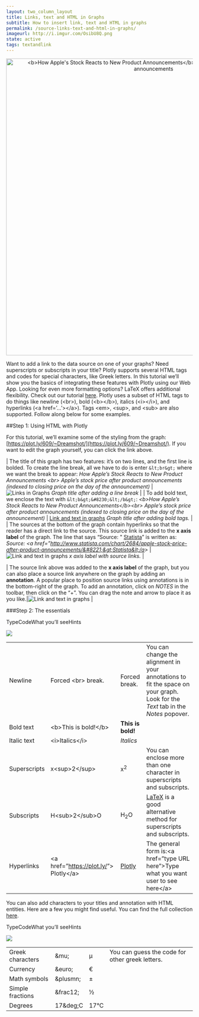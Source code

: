 ```yaml
---
layout: two_column_layout
title: Links, text and HTML in Graphs
subtitle: How to insert link, text and HTML in graphs
permalink: /source-links-text-and-html-in-graphs/
imageurl: http://i.imgur.com/OsibU8Q.png
state: active
tags: textandlink
---
```


<div>
    <a href="https://plot.ly/~Dreamshot/609/" target="_blank" title="&lt;b&gt;How Apple&#39;s Stock Reacts to New Product Announcements&lt;/b&gt;&lt;br&gt;Apple&#39;s stock price after product announcements " style="display: block; text-align: center;"><img src="https://plot.ly/~Dreamshot/609.png" alt="&lt;b&gt;How Apple&#39;s Stock Reacts to New Product Announcements&lt;/b&gt;&lt;br&gt;Apple&#39;s stock price after product announcements " style="max-width: 100%;width: 800px;"  width="800" onerror="this.onerror=null;this.src='https://plot.ly/404.png';" /></a>
    <script data-plotly="Dreamshot:609" src="https://plot.ly/embed.js" async></script>
</div>

Want to add a link to the data source on one of your graphs? Need superscripts or subscripts in your title? Plotly supports several HTML tags and codes for special characters, like Greek letters.  In this tutorial we’ll show you the basics of integrating these features with Plotly using our Web App. Looking for even more formatting options? LaTeX offers additional flexibility. Check out our tutorial [here](https://plot.ly/LaTeX-basics/).
Plotly uses a subset of HTML tags to do things like newline (&lt;br&gt;), bold (&lt;b&gt;&lt;/b&gt;), italics (&lt;i&gt;&lt;/i&gt;), and hyperlinks (&lt;a href=’&#8230;’&gt;&lt;/a&gt;). Tags &lt;em&gt;, &lt;sup&gt;, and &lt;sub&gt; are also supported. Follow along below for some examples.

##Step 1: Using HTML with Plotly

For this tutorial, we’ll examine some of the styling from the graph: [https://plot.ly/609/~Dreamshot/](https://plot.ly/609/~Dreamshot/). If you want to edit the graph yourself, you can click the link above.

| The title of this graph has two features: it’s on two lines, and the first line is bolded. To create the line break, all we have to do is enter `&lt;br&gt;` where we want the break to appear: *How Apple’s Stock Reacts to New Product Announcements &lt;br&gt; Apple’s stock price after product announcements (indexed to closing price on the day of the announcement)* | ![Links in Graphs](https://plot.ly/online-graphing/wp-content/uploads/2015/01/image01.png) *Graph title after adding a line break* |
| To add bold text, we enclose the text with `&lt;b&gt;&#8230;&lt;/b&gt;`: *&lt;b&gt;How Apple’s Stock Reacts to New Product Announcements&lt;/b&gt;&lt;br&gt; Apple’s stock price after product announcements (indexed to closing price on the day of the announcement)* | [Link and text in graphs](https://plot.ly/online-graphing/wp-content/uploads/2015/01/image02.png) *Graph title after adding bold tags.* |
| The sources at the bottom of the graph contain hyperlinks so that the reader has a direct link to the source. This source link is added to the **x axis label** of the graph. The line that says “Source: " [Statista](http://www.statista.com/chart/2684/apple-stock-price-after-product-announcements/)” is written as: *Source: &lt;a href=&#8221;http://www.statista.com/chart/2684/apple-stock-price-after-product-announcements/&#8221;&gt;Statista&lt;/a&gt;* | ![Link and text in graphs](https://plot.ly/static/learn/images/web_app_tutorials/adding-HTML-and-links-to-charts/image00.png) *x axis label with source links.* |

| The source link above was added to the <strong>x axis label</strong> of the graph, but you can also place a source link anywhere on the graph by adding an <strong>annotation</strong>. A popular place to position source links using annotations is in the bottom-right of the graph. To add an annotation, click on *NOTES* in the toolbar, then click on the &#8220;+&#8221;. You can drag the note and arrow to place it as you like.|![Link and text in graphs](https://plot.ly/online-graphing/wp-content/uploads/2015/01/Screen-Shot-2015-02-19-at-10.55.48-AM.png) |


###Step 2: The essentials

TypeCodeWhat you’ll seeHints

<img class="img-responsive-table" src="http://i.imgur.com/w1UUU9x.png">

<div class="responsive-table">

<table>
<thead></thead>
<tbody>
<tr>
<td>Newline</td>
<td>Forced &lt;br&gt; break.</td>
<td>Forced
break.</td>
<td>You can change the alignment in your annotations to fit the space on your graph. Look for the <em>Text</em> tab in the <em>Notes</em> popover.</td>
</tr>
<tr>
<td>Bold text</td>
<td>&lt;b&gt;This is bold!&lt;/b&gt;</td>
<td><b>This is bold!
</b></td>
<td></td>
</tr>
<tr>
<td>Italic text</td>
<td>&lt;i&gt;Italics&lt;/i&gt;</td>
<td><i>Italics
</i></td>
<td></td>
</tr>
<tr>
<td>Superscripts</td>
<td>x&lt;sup&gt;2&lt;/sup&gt;</td>
<td>x<sup>2
</sup></td>
<td>You can enclose more than one character in superscripts and subscripts.</td>
</tr>
<tr>
<td>Subscripts</td>
<td>H&lt;sub&gt;2&lt;/sub&gt;O</td>
<td>H<sub>2</sub>O</td>
<td><a href="https://plot.ly/LaTeX-basics/">LaTeX</a> is a good alternative method for superscripts and subscripts.</td>
</tr>
<tr>
<td>Hyperlinks</td>
<td>&lt;a href=”<a href="https://plot.ly/" target="_blank">https://plot.ly/</a>”&gt;
Plotly&lt;/a&gt;</td>
<td><a href="https://plot.ly" target="_blank">Plotly</a></td>
<td>The general form is:&lt;a href=&#8221;type URL here&#8221;&gt;Type what you want user to see here&lt;/a&gt;</td>
</tr>
</tbody>
</table>

</div>

You can also add characters to your titles and annotation with HTML entities. Here are a few you might find useful. You can find the full collection [here](http://character-code.com/).

TypeCodeWhat you’ll seeHints

<img class="img-responsive-table" src="http://i.imgur.com/G4mFrMI.png">

<div class="responsive-table">

<table id="text-table" >
<thead></thead>
<tbody>
<tr>
<td>Greek characters</td>
<td>&amp;mu;</td>
<td>μ</td>
<td>You can guess the code for other greek letters.</td>
</tr>
<tr>
<td>Currency</td>
<td>&amp;euro;</td>
<td>€</td>
<td></td>
</tr>
<tr>
<td>Math symbols</td>
<td>&amp;plusmn;</td>
<td>±</td>
<td></td>
</tr>
<tr>
<td>Simple fractions</td>
<td>&amp;frac12;</td>
<td>½</td>
<td></td>
</tr>
<tr>
<td>Degrees</td>
<td>17&amp;deg;C</td>
<td>17°C</td>
<td></td>
</tr>
</tbody>
</table>

</div>
